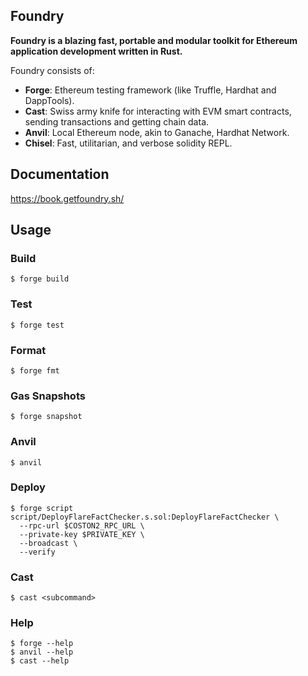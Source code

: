 ## Foundry

**Foundry is a blazing fast, portable and modular toolkit for Ethereum application development written in Rust.**

Foundry consists of:

-   **Forge**: Ethereum testing framework (like Truffle, Hardhat and DappTools).
-   **Cast**: Swiss army knife for interacting with EVM smart contracts, sending transactions and getting chain data.
-   **Anvil**: Local Ethereum node, akin to Ganache, Hardhat Network.
-   **Chisel**: Fast, utilitarian, and verbose solidity REPL.

## Documentation

https://book.getfoundry.sh/

## Usage

### Build

```shell
$ forge build
```

### Test

```shell
$ forge test
```

### Format

```shell
$ forge fmt
```

### Gas Snapshots

```shell
$ forge snapshot
```

### Anvil

```shell
$ anvil
```

### Deploy

```shell
$ forge script script/DeployFlareFactChecker.s.sol:DeployFlareFactChecker \
  --rpc-url $COSTON2_RPC_URL \
  --private-key $PRIVATE_KEY \
  --broadcast \
  --verify        
```

### Cast

```shell
$ cast <subcommand>
```

### Help

```shell
$ forge --help
$ anvil --help
$ cast --help
```
